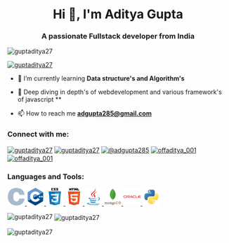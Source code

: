 <h1 align="center">Hi 👋, I'm Aditya Gupta</h1>
<h3 align="center">A passionate Fullstack developer from India</h3>

<p align="left"> <img src="https://komarev.com/ghpvc/?username=guptaditya27&label=Profile%20views&color=0e75b6&style=flat" alt="guptaditya27" /> </p>

<p align="left"> <a href="https://github.com/ryo-ma/github-profile-trophy"><img src="https://github-profile-trophy.vercel.app/?username=guptaditya27" alt="guptaditya27" /></a> </p>

- 🌱 I’m currently learning **Data structure's and Algorithm's**
-  🌱 Deep diving in depth's of webdevelopment and various framework's of javascript **

- 📫 How to reach me **adgupta285@gmail.com**

<h3 align="left">Connect with me:</h3>
<p align="left">
<a href="https://linkedin.com/in/guptaditya27" target="blank"><img align="center" src="https://raw.githubusercontent.com/rahuldkjain/github-profile-readme-generator/master/src/images/icons/Social/linked-in-alt.svg" alt="guptaditya27" height="30" width="40" /></a>
<a href="https://instagram.com/guptaditya27" target="blank"><img align="center" src="https://raw.githubusercontent.com/rahuldkjain/github-profile-readme-generator/master/src/images/icons/Social/instagram.svg" alt="guptaditya27" height="30" width="40" /></a>
<a href="https://www.hackerrank.com/@adgupta285" target="blank"><img align="center" src="https://raw.githubusercontent.com/rahuldkjain/github-profile-readme-generator/master/src/images/icons/Social/hackerrank.svg" alt="@adgupta285" height="30" width="40" /></a>
<a href="https://www.leetcode.com/offaditya_001" target="blank"><img align="center" src="https://raw.githubusercontent.com/rahuldkjain/github-profile-readme-generator/master/src/images/icons/Social/leet-code.svg" alt="offaditya_001" height="30" width="40" /></a>
<a href="https://www.geeksforgeeks.org/user/adguptnaht/" target="blank"><img align="center" src="https://raw.githubusercontent.com/rahuldkjain/github-profile-readme-generator/master/src/images/icons/Social/leet-code.svg" alt="offaditya_001" height="30" width="40" /></a>
</p>

<h3 align="left">Languages and Tools:</h3>
<p align="left"> <a href="https://www.cprogramming.com/" target="_blank" rel="noreferrer"> <img src="https://raw.githubusercontent.com/devicons/devicon/master/icons/c/c-original.svg" alt="c" width="40" height="40"/> </a> <a href="https://www.w3schools.com/cpp/" target="_blank" rel="noreferrer"> <img src="https://raw.githubusercontent.com/devicons/devicon/master/icons/cplusplus/cplusplus-original.svg" alt="cplusplus" width="40" height="40"/> </a> <a href="https://www.w3schools.com/css/" target="_blank" rel="noreferrer"> <img src="https://raw.githubusercontent.com/devicons/devicon/master/icons/css3/css3-original-wordmark.svg" alt="css3" width="40" height="40"/> </a> <a href="https://www.w3.org/html/" target="_blank" rel="noreferrer"> <img src="https://raw.githubusercontent.com/devicons/devicon/master/icons/html5/html5-original-wordmark.svg" alt="html5" width="40" height="40"/> </a> <a href="https://www.java.com" target="_blank" rel="noreferrer"> <img src="https://raw.githubusercontent.com/devicons/devicon/master/icons/java/java-original.svg" alt="java" width="40" height="40"/> </a> <a href="https://www.mongodb.com/" target="_blank" rel="noreferrer"> <img src="https://raw.githubusercontent.com/devicons/devicon/master/icons/mongodb/mongodb-original-wordmark.svg" alt="mongodb" width="40" height="40"/> </a> <a href="https://www.oracle.com/" target="_blank" rel="noreferrer"> <img src="https://raw.githubusercontent.com/devicons/devicon/master/icons/oracle/oracle-original.svg" alt="oracle" width="40" height="40"/> </a> <a href="https://www.python.org" target="_blank" rel="noreferrer"> <img src="https://raw.githubusercontent.com/devicons/devicon/master/icons/python/python-original.svg" alt="python" width="40" height="40"/> </a> </p>

<p><img align="left" src="https://github-readme-stats.vercel.app/api/top-langs?username=guptaditya27&show_icons=true&locale=en&layout=compact" alt="guptaditya27" /></p>

<p>&nbsp;<img align="center" src="https://github-readme-stats.vercel.app/api?username=guptaditya27&show_icons=true&locale=en" alt="guptaditya27" /></p>

<p><img align="center" src="https://github-readme-streak-stats.herokuapp.com/?user=guptaditya27&" alt="guptaditya27" /></p>
